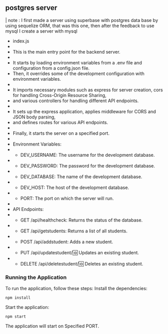## postgres server

| note : I first made a server using superbase with postgres data base by using sequelize ORM, that was this one, then after the feedback to use mysql I create a server with mysql

- index.js
-
- This is the main entry point for the backend server.
-
- It starts by loading environment variables from a .env file and configuration from a config.json file.
- Then, it overrides some of the development configuration with environment variables.
-
- It imports necessary modules such as express for server creation, cors for handling Cross-Origin Resource Sharing,
- and various controllers for handling different API endpoints.
-
- It sets up the express application, applies middleware for CORS and JSON body parsing,
- and defines routes for various API endpoints.
-
- Finally, it starts the server on a specified port.
-
- Environment Variables:
- - DEV_USERNAME: The username for the development database.
- - DEV_PASSWORD: The password for the development database.
- - DEV_DATABASE: The name of the development database.
- - DEV_HOST: The host of the development database.
- - PORT: The port on which the server will run.
-
- API Endpoints:
- - GET /api/healthcheck: Returns the status of the database.
- - GET /api/getstudents: Returns a list of all students.
- - POST /api/addstudent: Adds a new student.
- - PUT /api/updatestudent/:id: Updates an existing student.
- - DELETE /api/deletestudent/:id: Deletes an existing student.

### Running the Application

To run the application, follow these steps:
Install the dependencies:

```
npm install
```

Start the application:

```
npm start
```

The application will start on Specified PORT.
